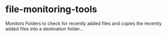 # file-monitoring-tools

Monitors Folders to check for recently added files and copies the recently added files into a destination folder...